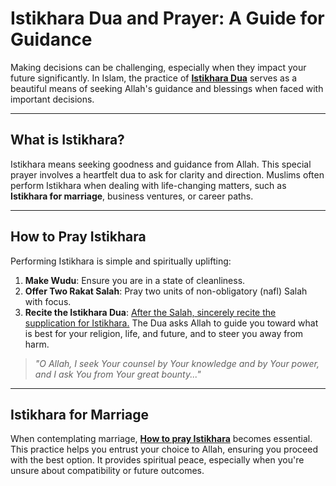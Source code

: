 # **Istikhara Dua and Prayer: A Guide for Guidance**

Making decisions can be challenging, especially when they impact your future significantly. In Islam, the practice of [**Istikhara Dua**](https://istikhara.icu) serves as a beautiful means of seeking Allah's guidance and blessings when faced with important decisions.

---

## **What is Istikhara?**
Istikhara means seeking goodness and guidance from Allah. This special prayer involves a heartfelt dua to ask for clarity and direction. Muslims often perform Istikhara when dealing with life-changing matters, such as **Istikhara for marriage**, business ventures, or career paths.

---

## **How to Pray Istikhara**  
Performing Istikhara is simple and spiritually uplifting:  
1. **Make Wudu**: Ensure you are in a state of cleanliness.  
2. **Offer Two Rakat Salah**: Pray two units of non-obligatory (nafl) Salah with focus.  
3. **Recite the Istikhara Dua**: [After the Salah, sincerely recite the supplication for Istikhara.](https://istikhara.icu) The Dua asks Allah to guide you toward what is best for your religion, life, and future, and to steer you away from harm.

> *"O Allah, I seek Your counsel by Your knowledge and by Your power, and I ask You from Your great bounty..."*

---

## **Istikhara for Marriage**  
When contemplating marriage, [**How to pray Istikhara**](https://istikhara.icu) becomes essential. This practice helps you entrust your choice to Allah, ensuring you proceed with the best option. It provides spiritual peace, especially when you're unsure about compatibility or future outcomes.

